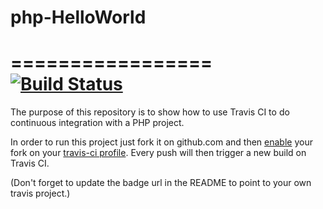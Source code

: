 # php-HelloWorld
=================
[![Build Status](https://api.travis-ci.org/eLBirador/php-HelloWorld.svg?branch=master)](https://travis-ci.org/eLBirador/php-HelloWorld)
=================
The purpose of this repository is to show how to use Travis CI to do
continuous integration with a PHP project.


In order to run this project just fork it on github.com and then [enable](http://about.travis-ci.org/docs/user/getting-started/)
your fork on your [travis-ci profile](http://travis-ci.org/profile). Every push will then trigger a new build on Travis CI.

(Don't forget to update the badge url in the README to point to your own travis project.)